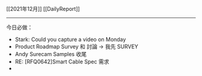 [[2021年12月]]
[[DailyReport]]

---

今日必做：
- Stark: Could you capture a video on Monday 
- Product Roadmap Survey 和 討論 → 我先 SURVEY
- Andy Surecam Samples 收尾
- RE: [RFQ0642]Smart Cable Spec 需求
- 